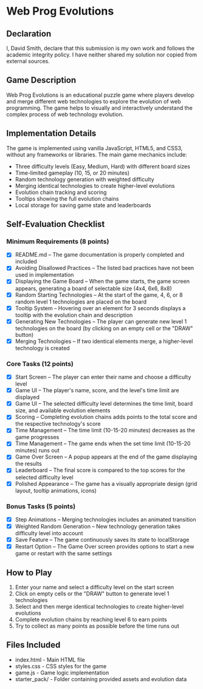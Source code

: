 # Web Prog Evolutions

## Declaration

I, David Smith, declare that this submission is my own work and follows the academic integrity policy. I have neither shared my solution nor copied from external sources.

## Game Description

Web Prog Evolutions is an educational puzzle game where players develop and merge different web technologies to explore the evolution of web programming. The game helps to visually and interactively understand the complex process of web technology evolution.

## Implementation Details

The game is implemented using vanilla JavaScript, HTML5, and CSS3, without any frameworks or libraries. The main game mechanics include:

- Three difficulty levels (Easy, Medium, Hard) with different board sizes
- Time-limited gameplay (10, 15, or 20 minutes)
- Random technology generation with weighted difficulty
- Merging identical technologies to create higher-level evolutions
- Evolution chain tracking and scoring
- Tooltips showing the full evolution chains
- Local storage for saving game state and leaderboards

## Self-Evaluation Checklist

### Minimum Requirements (8 points)
- [X] README.md – The game documentation is properly completed and included
- [X] Avoiding Disallowed Practices – The listed bad practices have not been used in implementation
- [X] Displaying the Game Board – When the game starts, the game screen appears, generating a board of selectable size (4x4, 6x6, 8x8)
- [X] Random Starting Technologies – At the start of the game, 4, 6, or 8 random level 1 technologies are placed on the board
- [X] Tooltip System – Hovering over an element for 3 seconds displays a tooltip with the evolution chain and description
- [X] Generating New Technologies – The player can generate new level 1 technologies on the board (by clicking on an empty cell or the "DRAW" button)
- [X] Merging Technologies – If two identical elements merge, a higher-level technology is created

### Core Tasks (12 points)
- [X] Start Screen – The player can enter their name and choose a difficulty level
- [X] Game UI – The player's name, score, and the level's time limit are displayed
- [X] Game UI – The selected difficulty level determines the time limit, board size, and available evolution elements
- [X] Scoring – Completing evolution chains adds points to the total score and the respective technology's score
- [X] Time Management – The time limit (10-15-20 minutes) decreases as the game progresses
- [X] Time Management – The game ends when the set time limit (10-15-20 minutes) runs out
- [X] Game Over Screen – A popup appears at the end of the game displaying the results
- [X] Leaderboard – The final score is compared to the top scores for the selected difficulty level
- [X] Polished Appearance – The game has a visually appropriate design (grid layout, tooltip animations, icons)

### Bonus Tasks (5 points)
- [X] Step Animations – Merging technologies includes an animated transition
- [X] Weighted Random Generation – New technology generation takes difficulty level into account
- [X] Save Feature – The game continuously saves its state to localStorage
- [X] Restart Option – The Game Over screen provides options to start a new game or restart with the same settings

## How to Play

1. Enter your name and select a difficulty level on the start screen
2. Click on empty cells or the "DRAW" button to generate level 1 technologies
3. Select and then merge identical technologies to create higher-level evolutions
4. Complete evolution chains by reaching level 6 to earn points
5. Try to collect as many points as possible before the time runs out

## Files Included
- index.html - Main HTML file
- styles.css - CSS styles for the game
- game.js - Game logic implementation
- starter_pack/ - Folder containing provided assets and evolution data 